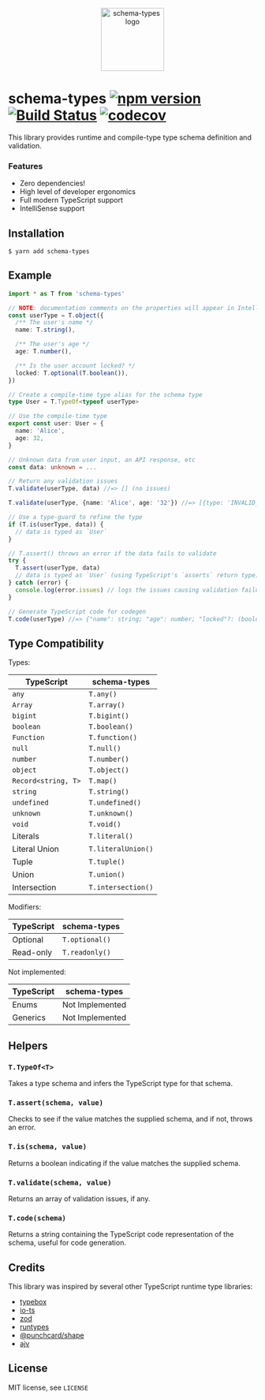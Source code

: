 <p align="center"><img src="https://schema-types.dev/logo.png" alt="schema-types logo" width="128" /></p>

# schema-types [![npm version](https://badgen.net/npm/v/schema-types)](https://www.npmjs.com/package/schema-types) [![Build Status](https://github.com/schema-types/schema-types/workflows/CI/badge.svg)](https://github.com/schema-types/schema-types/actions) [![codecov](https://codecov.io/gh/schema-types/schema-types/branch/main/graph/badge.svg)](https://codecov.io/gh/schema-types/schema-types)

This library provides runtime and compile-type type schema definition and validation.

### Features

- Zero dependencies!
- High level of developer ergonomics
- Full modern TypeScript support
- IntelliSense support

## Installation

```shell
$ yarn add schema-types
```

## Example

```typescript
import * as T from 'schema-types'

// NOTE: documentation comments on the properties will appear in IntelliSense
const userType = T.object({
  /** The user's name */
  name: T.string(),

  /** The user's age */
  age: T.number(),

  /** Is the user account locked? */
  locked: T.optional(T.boolean()),
})

// Create a compile-time type alias for the schema type
type User = T.TypeOf<typeof userType>

// Use the compile-time type
export const user: User = {
  name: 'Alice',
  age: 32,
}

// Unknown data from user input, an API response, etc
const data: unknown = ...

// Return any validation issues
T.validate(userType, data) //=> [] (no issues)

T.validate(userType, {name: 'Alice', age: '32'}) //=> [{type: 'INVALID_TYPE', message: 'Invalid type, expected number, got string 32', path: '/age'}]

// Use a type-guard to refine the type
if (T.is(userType, data)) {
  // data is typed as `User`
}

// T.assert() throws an error if the data fails to validate
try {
  T.assert(userType, data)
  // data is typed as `User` (using TypeScript's `asserts` return type)
} catch (error) {
  console.log(error.issues) // logs the issues causing validation failure
}

// Generate TypeScript code for codegen
T.code(userType) //=> {"name": string; "age": number; "locked"?: (boolean | undefined)}
```

## Type Compatibility

Types:

| TypeScript          | schema-types       |
| ------------------- | ------------------ |
| `any`               | `T.any()`          |
| `Array`             | `T.array()`        |
| `bigint`            | `T.bigint()`       |
| `boolean`           | `T.boolean()`      |
| `Function`          | `T.function()`     |
| `null`              | `T.null()`         |
| `number`            | `T.number()`       |
| `object`            | `T.object()`       |
| `Record<string, T>` | `T.map()`          |
| `string`            | `T.string()`       |
| `undefined`         | `T.undefined()`    |
| `unknown`           | `T.unknown()`      |
| `void`              | `T.void()`         |
| Literals            | `T.literal()`      |
| Literal Union       | `T.literalUnion()` |
| Tuple               | `T.tuple()`        |
| Union               | `T.union()`        |
| Intersection        | `T.intersection()` |

Modifiers:

| TypeScript | schema-types   |
| ---------- | -------------- |
| Optional   | `T.optional()` |
| Read-only  | `T.readonly()` |

Not implemented:

| TypeScript | schema-types    |
| ---------- | --------------- |
| Enums      | Not Implemented |
| Generics   | Not Implemented |

## Helpers

### `T.TypeOf<T>`

Takes a type schema and infers the TypeScript type for that schema.

### `T.assert(schema, value)`

Checks to see if the value matches the supplied schema, and if not, throws an error.

### `T.is(schema, value)`

Returns a boolean indicating if the value matches the supplied schema.

### `T.validate(schema, value)`

Returns an array of validation issues, if any.

### `T.code(schema)`

Returns a string containing the TypeScript code representation of the schema, useful for code generation.

## Credits

This library was inspired by several other TypeScript runtime type libraries:

- [typebox](https://github.com/sinclairzx81/typebox)
- [io-ts](https://github.com/gcanti/io-ts)
- [zod](https://github.com/vriad/zod)
- [runtypes](https://github.com/pelotom/runtypes)
- [@punchcard/shape](https://github.com/punchcard/punchcard/tree/master/packages/%40punchcard/shape)
- [ajv](https://github.com/ajv-validator/ajv)

## License

MIT license, see `LICENSE`

